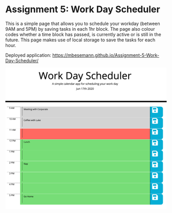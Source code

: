 # Assignment 5: Work Day Scheduler

This is a simple page that allows you to schedule your workday (between 9AM and 5PM) by saving tasks in each 1hr block.  The page also colour codes whether a time block has passed, is currently active or is still in the future.  This page makes use of local storage to save the tasks for each hour.

Deployed application: https://mbesemann.github.io/Assignment-5-Work-Day-Scheduler/

![screenshot](screenshot.png)